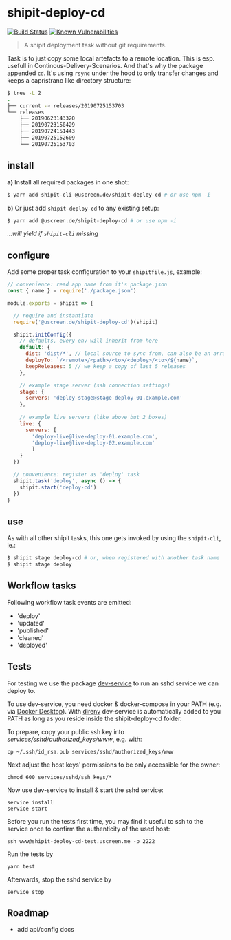 # shipit-deploy-cd

[![Build Status](https://travis-ci.com/uscreen/shipit-deploy-cd.svg?branch=master)](https://travis-ci.com/uscreen/shipit-deploy-cd)
[![Known Vulnerabilities](https://snyk.io/test/github/uscreen/shipit-deploy-cd/badge.svg?targetFile=package.json)](https://snyk.io/test/github/uscreen/shipit-deploy-cd?targetFile=package.json)

> A shipit deployment task without git requirements. 

Task is to just copy some local artefacts to a remote location. This is esp. usefull in Continous-Delivery-Scenarios. And that's why the package appended `cd`. It's using `rsync` under the hood to only transfer changes and keeps a capristrano like directory structure:

```sh
$ tree -L 2
.
├── current -> releases/20190725153703
└── releases
    ├── 20190623143320
    ├── 20190723150429
    ├── 20190724151443
    ├── 20190725152609
    └── 20190725153703
```

## install

__a)__ Install all required packages in one shot:

```sh
$ yarn add shipit-cli @uscreen.de/shipit-deploy-cd # or use npm -i
```

__b)__ Or just add `shipit-deploy-cd` to any existing setup:

```sh
$ yarn add @uscreen.de/shipit-deploy-cd # or use npm -i
```

_...will yield if `shipit-cli` missing_

## configure 

Add some proper task configuration to your `shipitfile.js`, example:

```js
// convenience: read app name from it's package.json
const { name } = require('./package.json')

module.exports = shipit => {

  // require and instantiate
  require('@uscreen.de/shipit-deploy-cd')(shipit)

  shipit.initConfig({
    // defaults, every env will inherit from here
    default: {
      dist: 'dist/*', // local source to sync from, can also be an array, like ['public', 'assets']
      deployTo: `/<remote>/<path>/<to>/<deploy>/<to>/${name}`,
      keepReleases: 5 // we keep a copy of last 5 releases
    },

    // example stage server (ssh connection settings)
    stage: {
      servers: 'deploy-stage@stage-deploy-01.example.com'
    },
    
    // example live servers (like above but 2 boxes)
    live: {
      servers: [
        'deploy-live@live-deploy-01.example.com',
        'deploy-live@live-deploy-02.example.com'
        ]
    }
  })

  // convenience: register as 'deploy' task
  shipit.task('deploy', async () => {
    shipit.start('deploy-cd')
  })
}

```

## use

As with all other shipit tasks, this one gets invoked by using the `shipit-cli`, ie.:

```sh
$ shipit stage deploy-cd # or, when registered with another task name
$ shipit stage deploy
```

## Workflow tasks

Following workflow task events are emitted:

- 'deploy'
- 'updated'
- 'published'
- 'cleaned'
- 'deployed'

## Tests

For testing we use the package [dev-service](https://www.npmjs.com/package/@uscreen.de/dev-service) to run an sshd service we can deploy to.

To use dev-service, you need docker & docker-compose in your PATH (e.g. via [Docker Desktop](https://www.docker.com/products/docker-desktop/)). With [direnv](https://direnv.net/) dev-service is automatically added to you PATH as long as you reside inside the shipit-deploy-cd folder.

To prepare, copy your public ssh key into _services/sshd/authorized_keys/www_, e.g. with:

    cp ~/.ssh/id_rsa.pub services/sshd/authorized_keys/www

Next adjust the host keys' permissions to be only accessible for the owner:

    chmod 600 services/sshd/ssh_keys/*

Now use dev-service to install & start the sshd service:

    service install
    service start

Before you run the tests first time, you may find it useful to ssh to the service once to confirm the authenticity of the used host:

    ssh www@shipit-deploy-cd-test.uscreen.me -p 2222

Run the tests by

    yarn test

Afterwards, stop the sshd service by

    service stop

## Roadmap

- add api/config docs
